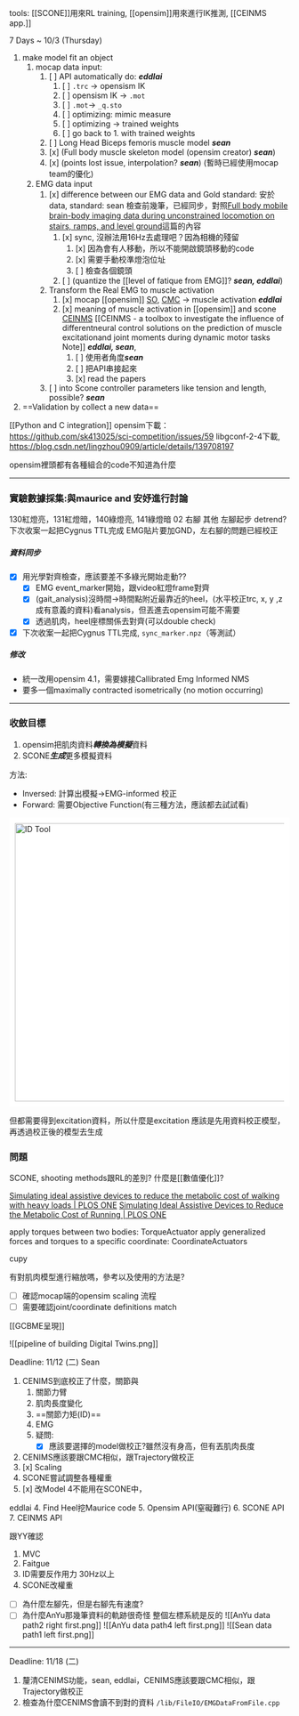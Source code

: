 tools: [[SCONE]]用來RL training, [[opensim]]用來進行IK推測, [[CEINMS app.]]

7 Days ~ 10/3 (Thursday)
1. make model fit an object
	1. mocap data input: 
		1. [ ] API automatically do: ***eddlai***
			1. [ ] `.trc` -> opensism IK 
			2. [ ] opensism IK -> `.mot`
			3. [ ] `.mot`-> `_q.sto`
			4. [ ] optimizing: mimic measure
			5. [ ] optimizing -> trained weights
			6. [ ] go back to 1. with trained weights
		2. [ ] Long Head Biceps femoris muscle model ***sean***
		3. [x] (Full body muscle skeleton model (opensim creator) ***sean***)
		4. [x] (points lost issue, interpolation? ***sean***) (暫時已經使用mocap team的優化)
	2. EMG data input
		1. [x] difference between our EMG data and Gold standard: 安於data, standard: sean 檢查前幾筆，已經同步，對照[Full body mobile brain-body imaging data during unconstrained locomotion on stairs, ramps, and level ground](https://www.nature.com/articles/sdata2018133)這篇的內容
			1. [x] sync, 沒辦法用16Hz去處理吧？因為相機的殘留
				1. [x] 因為會有人移動，所以不能開啟鏡頭移動的code
				2. [x] 需要手動校準燈泡位址
				3. [ ] 檢查各個鏡頭
			2. [ ] (quantize the [[level of fatique from EMG]]? ***sean, eddlai***)
		2. Transform the Real EMG to muscle activation
			1. [x] mocap [[opensim]] [SO](https://opensimconfluence.atlassian.net/wiki/spaces/OpenSim/pages/53085189/Working+with+Static+Optimization), [CMC](https://opensimconfluence.atlassian.net/wiki/spaces/OpenSim/pages/53088683/Example+-+Computed+Muscle+Control ) -> muscle activation ***eddlai***
			3. [x] meaning of muscle activation in [[opensim]] and scone [CEINMS](https://pubmed.ncbi.nlm.nih.gov/26522621/) [[CEINMS - a toolbox to investigate the influence of differentneural control solutions on the prediction of muscle excitationand joint moments during dynamic motor tasks Note]] ***eddlai, sean***, 
				1. [ ] 使用者角度***sean***
				2. [ ] 把API串接起來
				3. [x] read the papers
		3. [ ] into Scone controller parameters like tension and length, possible? ***sean***
2. ==Validation by collect a new data==


[[Python and C integration]]
opensim下載：
https://github.com/sk413025/sci-competition/issues/59
libgconf-2-4下載, https://blog.csdn.net/lingzhou0909/article/details/139708197


opensim裡頭都有各種組合的code不知道為什麼

---
### 實驗數據採集:與maurice and 安妤進行討論
130紅燈亮，131紅燈暗，140綠燈亮, 141綠燈暗
02 右腳
其他 左腳起步
detrend?
下次收案一起把Cygnus TTL完成
EMG貼片要加GND，左右腳的問題已經校正

##### 資料同步
- [x] 用光學對齊檢查，應該要差不多綠光開始走動??
	- [x] EMG event_marker開始，跟video紅燈frame對齊
	- [x] (gait_analysis)沒時間->時間點附近最靠近的heel，(水平校正trc, x, y ,z成有意義的資料)看analysis，但丟進去opensim可能不需要
	- [x] 透過肌肉，heel座標關係去對齊(可以double check)
- [x] 下次收案一起把Cygnus TTL完成, `sync_marker.npz`（等測試）

##### 修改
- 統一改用opensim 4.1，需要嫁接Callibrated Emg Informed NMS
- 要多一個maximally contracted isometrically (no motion occurring)

---
### 收斂目標
1. opensim把肌肉資料***轉換為模擬***資料
2. SCONE***生成***更多模擬資料

方法:
- Inversed: 計算出模擬->EMG-informed 校正
- Forward: 需要Objective Function(有三種方法，應該都去試試看)
<div style="background-color: white; padding: 10px;">
  <img src="D:\Notes\Exoskeleton-Control-Note\documents\Simulation\opensim\opensim_Forward Problem.png" alt="ID Tool" width="500"/></div>

但都需要得到excitation資料，所以什麼是excitation
應該是先用資料校正模型，再透過校正後的模型去生成

### 問題
SCONE, shooting methods跟RL的差別?
什麼是[[數值優化]]?

[Simulating ideal assistive devices to reduce the metabolic cost of walking with heavy loads | PLOS ONE](https://journals.plos.org/plosone/article?id=10.1371/journal.pone.0180320)
[Simulating Ideal Assistive Devices to Reduce the Metabolic Cost of Running | PLOS ONE](https://journals.plos.org/plosone/article?id=10.1371/journal.pone.0163417)

apply torques between two bodies: TorqueActuator
apply generalized forces and torques to a specific coordinate: CoordinateActuators

cupy

有對肌肉模型進行縮放嗎，參考以及使用的方法是?

- [ ] 確認mocap端的opensim scaling 流程
- [ ] 需要確認joint/coordinate definitions match

[[GCBME呈現]]

![[pipeline of building Digital Twins.png]]

Deadline: 11/12 (二)
Sean
1. CENIMS到底校正了什麼，關節與
	1. 關節力臂
	2. 肌肉長度變化
	3. ==關節力矩(ID)==
	4. EMG
	5. 疑問:
		- [x] 應該要選擇的model做校正?雖然沒有身高，但有丟肌肉長度
1. CENIMS應該要跟CMC相似，跟Trajectory做校正
2. [x] Scaling
3. SCONE嘗試調整各種權重
4. [x] 改Model 4不能用在SCONE中，

eddlai
4. Find Heel挖Maurice code
5. Opensim API(窒礙難行)
6. SCONE API
7. CEINMS API

跟YY確認
1. MVC
2. Faitgue
3. ID需要反作用力 30Hz以上
4. SCONE改權重

- [ ] 為什麼左腳先，但是右腳先有速度?
- [ ] 為什麼AnYu那幾筆資料的軌跡很奇怪
整個左標系統是反的
![[AnYu data path2 right first.png]]
![[AnYu data path4 left first.png]]
![[Sean data path1 left first.png]]

---
Deadline: 11/18 (二)
1. 釐清CENIMS功能，sean, eddlai，CENIMS應該要跟CMC相似，跟Trajectory做校正
2. 檢查為什麼CENIMS會讀不到對的資料 `/lib/FileIO/EMGDataFromFile.cpp`
